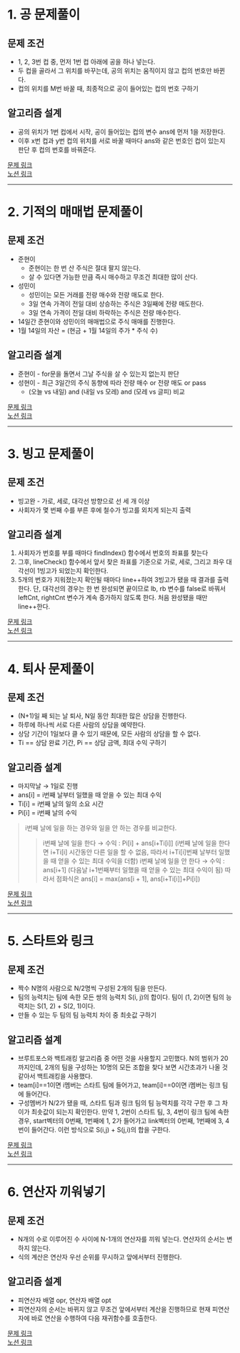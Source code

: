 # 1. 공 문제풀이
## 문제 조건
* 1, 2, 3번 컵 중, 먼저 1번 컵 아래에 공을 하나 넣는다.
* 두 컵을 골라서 그 위치를 바꾸는데, 공의 위치는 움직이지 않고 컵의 번호만 바뀐다.
* 컵의 위치를 M번 바꿀 때, 최종적으로 공이 들어있는 컵의 번호 구하기

## 알고리즘 설계
* 공의 위치가 1번 컵에서 시작, 공이 들어있는 컵의 변수 ans에 먼저 1을 저장한다.
* 이후 x번 컵과 y번 컵의 위치를 서로 바꿀 때마다 ans와 같은 번호인 컵이 있는지 판단 후 컵의 번호를 바꿔준다.

[문제 링크](https://www.acmicpc.net/problem/1547)  
[노션 링크](https://www.notion.so/196e378b4c3280e1bf7ac778281302ce)  

---
# 2. 기적의 매매법 문제풀이
## 문제 조건
* 준현이
  + 준현이는 한 번 산 주식은 절대 팔지 않는다.  
  + 살 수 있다면 가능한 만큼 즉시 매수하고 무조건 최대한 많이 산다.  
* 성민이
  + 성민이는 모든 거래를 전량 매수와 전량 매도로 한다.  
  + 3일 연속 가격이 전일 대비 상승하는 주식은 3일째에 전량 매도한다.  
  + 3일 연속 가격이 전일 대비 하락하는 주식은 전량 매수한다.  
* 14일간 준현이와 성민이의 매매법으로 주식 매매를 진행한다.  
* 1월 14일의 자산 = (현금 + 1월 14일의 주가 * 주식 수)  

## 알고리즘 설계
* 준현이 - for문을 돌면서 그날 주식을 살 수 있는지 없는지 판단
* 성현이 - 최근 3일간의 주식 동향에 따라 전량 매수 or 전량 매도 or pass
  + (오늘 vs 내일) and (내일 vs 모레) and (모레 vs 글피) 비교

[문제 링크](https://www.acmicpc.net/problem/20546)  
[노션 링크](https://www.notion.so/196e378b4c3280b1a60ae8a3e964cff4)  

---
# 3. 빙고 문제풀이
## 문제 조건
* 빙고완 - 가로, 세로, 대각선 방향으로 선 세 개 이상
* 사회자가 몇 번째 수를 부른 후에 철수가 빙고를 외치게 되는지 출력  

## 알고리즘 설계
1. 사회자가 번호를 부를 때마다 findIndex() 함수에서 번호의 좌표를 찾는다
2. 그후, lineCheck() 함수에서 앞서 찾은 좌표를 기준으로 가로, 세로, 그리고 좌우 대각선이 1빙고가 되었는지 확인한다.
3. 5개의 번호가 지워졌는지 확인될 때마다 line++하여 3빙고가 됐을 때 결과를 출력한다. 단, 대각선의 경우는 한 번 완성되면 끝이므로 lb, rb 변수를 false로 바꿔서 leftCnt, rightCnt 변수가 계속 증가하지 않도록 한다. 처음 완성됐을 때만 line++한다.

[문제 링크](https://www.acmicpc.net/problem/2578)  
[노션 링크](https://www.notion.so/197e378b4c3280ecba2dec44e966175d)  

---
# 4. 퇴사 문제풀이
## 문제 조건
* (N+1)일 째 되는 날 퇴사, N일 동안 최대한 많은 상담을 진행한다.
* 하루에 하나씩 서로 다른 사람의 상담을 예약한다.
* 상담 기간이 1일보다 클 수 있기 때문에, 모든 사람의 상담을 할 수 없다.
* Ti == 상담 완료 기간, Pi == 상담 금액, 최대 수익 구하기

## 알고리즘 설계
* 마지막날 → 1일로 진행
* ans[i] = i번째 날부터 일했을 때 얻을 수 있는 최대 수익
* Ti[i] = i번째 날의 일의 소요 시간
* Pi[i] = i번째 날의 수익
>  i번째 날에 일을 하는 경우와 일을 안 하는 경우를 비교한다.
> > i번째 날에 일을 한다 → 수익 : Pi[i] + ans[i+Ti[i]] (i번째 날에 일을 한다면 i+Ti[i] 시간동안 다른 일을 할 수 없음, 따라서 i+Ti[i]번째 날부터 일했을 때 얻을 수 있는 최대 수익을 더함)
> > i번째 날에 일을 안 한다 → 수익 : ans[i+1] (다음날 i+1번째부터 일했을 때 얻을 수 있는 최대 수익이 됨)
> 따라서 점화식은 ans[i] = max(ans[i + 1], ans[i+Ti[i]]+Pi[i])

[문제 링크](https://www.acmicpc.net/problem/14501)  
[노션 링크](https://www.notion.so/198e378b4c3280c9a6f1c7ec22f7df9f)  

---
# 5. 스타트와 링크
## 문제 조건
* 짝수 N명의 사람으로 N/2명씩 구성된 2개의 팀을 만든다.
* 팀의 능력치는 팀에 속한 모든 쌍의 능력치 S(i, j)의 합이다. 팀이 (1, 2)이면 팀의 능력치는 S(1, 2) + S(2, 1)이다.
* 만들 수 있는 두 팀의 팀 능력치 차이 중 최솟값 구하기

## 알고리즘 설계
* 브루트포스와 백트래킹 알고리즘 중 어떤 것을 사용할지 고민했다. N의 범위가 20까지인데, 2개의 팀을 구성하는 10명의 모든 조합을 찾다 보면 시간초과가 나올 것 같아서 백트래킹을 사용했다.
* team[i]==1이면  i멤버는 스타트 팀에 들어가고, team[i]==0이면 i멤버는 링크 팀에 들어간다.
* 구성멤버가 N/2가 됐을 때, 스타트 팀과 링크 팀의 팀 능력치를 각각 구한 후 그 차이가 최솟값이 되는지 확인한다. 만약 1, 2번이 스타트 팀, 3, 4번이 링크 팀에 속한 경우, start벡터의 0번째, 1번째에 1, 2가 들어가고 link벡터의 0번째, 1번째에 3, 4번이 들어간다. 이런 방식으로 S(i,j) + S(j,i)의 합을 구한다.

[문제 링크](https://www.acmicpc.net/problem/14889)  
[노션 링크](https://www.notion.so/19ae378b4c32809cb951fd0270bcdc7b)  

---
# 6. 연산자 끼워넣기
## 문제 조건
* N개의 수로 이루어진 수 사이에 N-1개의 연산자를 끼워 넣는다. 연산자의 순서는 변하지 않는다.
* 식의 계산은 연산자 우선 순위를 무시하고 앞에서부터 진행한다.

## 알고리즘 설계
* 피연산자 배열 opr, 연산자 배열 opt
* 피연산자의 순서는 바뀌지 않고 무조건 앞에서부터 계산을 진행하므로 현재 피연산자에 바로 연산을 수행하여 다음 재귀함수를 호출한다.

[문제 링크](https://www.acmicpc.net/problem/14888)  
[노션 링크](https://www.notion.so/19be378b4c3280cc9b0dfad2088c7cc9)
